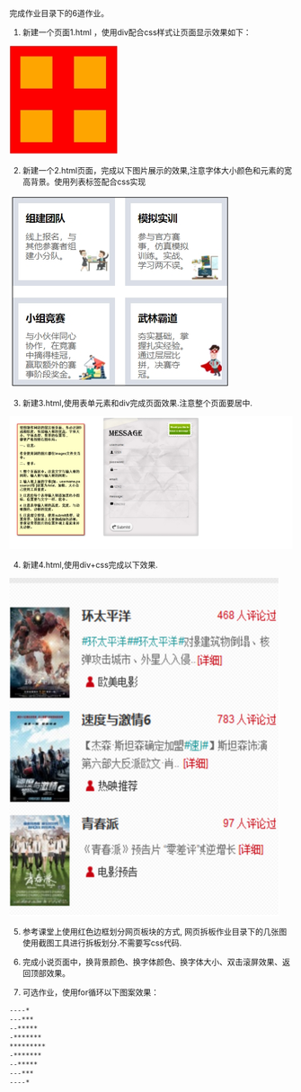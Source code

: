 完成作业目录下的6道作业。

1. 新建一个页面1.html ，使用div配合css样式让页面显示效果如下：

 ![img](assets/wps1.jpg)

2. 新建一个2.html页面，完成以下图片展示的效果,注意字体大小颜色和元素的宽高背景。使用列表标签配合css实现

![img](assets/wps2.jpg) 

3. 新建3.html,使用表单元素和div完成页面效果.注意整个页面要居中.

![img](assets/wps3.jpg) 

4. 新建4.html,使用div+css完成以下效果.

![img](assets/wps4.png)

5. 参考课堂上使用红色边框划分网页板块的方式, 网页拆板作业目录下的几张图使用截图工具进行拆板划分.不需要写css代码.

6. 完成小说页面中，换背景颜色、换字体颜色、换字体大小、双击滚屏效果、返回顶部效果。

7. 可选作业，使用for循环以下图案效果：

```
----*
---***
--*****
-*******
*********
-*******
--*****
---***
----*
```

